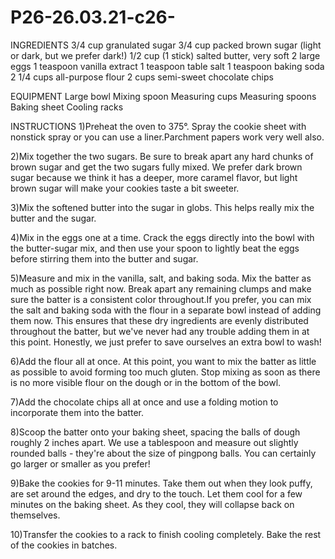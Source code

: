 # P26-26.03.21-c26-
INGREDIENTS
3/4 cup granulated sugar
3/4 cup packed brown sugar (light or dark, but we prefer dark!)
1/2 cup (1 stick) salted butter, very soft
2 large eggs
1 teaspoon vanilla extract
1 teaspoon table salt
1 teaspoon baking soda
2 1/4 cups all-purpose flour
2 cups semi-sweet chocolate chips

EQUIPMENT
Large bowl
Mixing spoon
Measuring cups
Measuring spoons
Baking sheet
Cooling racks

INSTRUCTIONS
1)Preheat the oven to 375°. Spray the cookie sheet with nonstick spray or you can use a liner.Parchment papers work very well also.

2)Mix together the two sugars. Be sure to break apart any hard chunks of brown sugar and get the two sugars fully mixed. We prefer dark brown sugar because we think it has a deeper, more caramel flavor, but light brown sugar will make your cookies taste a bit sweeter.

3)Mix the softened butter into the sugar in globs. This helps really mix the butter and the sugar.

4)Mix in the eggs one at a time. Crack the eggs directly into the bowl with the butter-sugar mix, and then use your spoon to lightly beat the eggs before stirring them into the butter and sugar.

5)Measure and mix in the vanilla, salt, and baking soda. Mix the batter as much as possible right now. Break apart any remaining clumps and make sure the batter is a consistent color throughout.If you prefer, you can mix the salt and baking soda with the flour in a separate bowl instead of adding them now. This ensures that these dry ingredients are evenly distributed throughout the batter, but we've never had any trouble adding them in at this point. Honestly, we just prefer to save ourselves an extra bowl to wash!

6)Add the flour all at once. At this point, you want to mix the batter as little as possible to avoid forming too much gluten. Stop mixing as soon as there is no more visible flour on the dough or in the bottom of the bowl.

7)Add the chocolate chips all at once and use a folding motion to incorporate them into the batter.

8)Scoop the batter onto your baking sheet, spacing the balls of dough roughly 2 inches apart. We use a tablespoon and measure out slightly rounded balls - they're about the size of pingpong balls. You can certainly go larger or smaller as you prefer!

9)Bake the cookies for 9-11 minutes. Take them out when they look puffy, are set around the edges, and dry to the touch. Let them cool for a few minutes on the baking sheet. As they cool, they will collapse back on themselves.

10)Transfer the cookies to a rack to finish cooling completely. Bake the rest of the cookies in batches.
